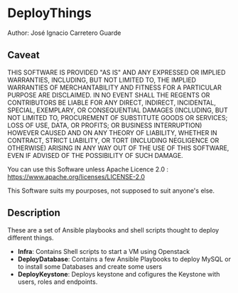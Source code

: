 # DeployThings

Author: José Ignacio Carretero Guarde

## Caveat
THIS SOFTWARE IS PROVIDED "AS IS" AND ANY EXPRESSED OR IMPLIED WARRANTIES, INCLUDING, BUT NOT LIMITED TO, THE IMPLIED WARRANTIES OF MERCHANTABILITY AND FITNESS FOR A PARTICULAR PURPOSE ARE DISCLAIMED. IN NO EVENT SHALL THE REGENTS OR CONTRIBUTORS BE LIABLE FOR ANY DIRECT, INDIRECT, INCIDENTAL, SPECIAL, EXEMPLARY, OR CONSEQUENTIAL DAMAGES (INCLUDING, BUT NOT LIMITED TO, PROCUREMENT OF SUBSTITUTE GOODS OR SERVICES; LOSS OF USE, DATA, OR PROFITS; OR BUSINESS INTERRUPTION)
HOWEVER CAUSED AND ON ANY THEORY OF LIABILITY, WHETHER IN CONTRACT, STRICT LIABILITY, OR TORT (INCLUDING NEGLIGENCE OR OTHERWISE) ARISING IN ANY WAY OUT OF THE USE OF THIS SOFTWARE, EVEN IF ADVISED OF THE POSSIBILITY OF SUCH DAMAGE.

You can use this Software unless Apache Licence 2.0 : https://www.apache.org/licenses/LICENSE-2.0

This Software suits my pourposes, not supposed to suit anyone's else.

## Description
These are a set of Ansible playbooks and shell scripts thought to deploy different things.

* **Infra**: Contains Shell scripts to start a VM using Openstack
* **DeployDatabase**: Contains a few Ansible Playbooks to deploy MySQL or to install some Databases and create some users
* **DeployKeystone**: Deploys keystone and cofigures the Keystone with users, roles and endpoints.
